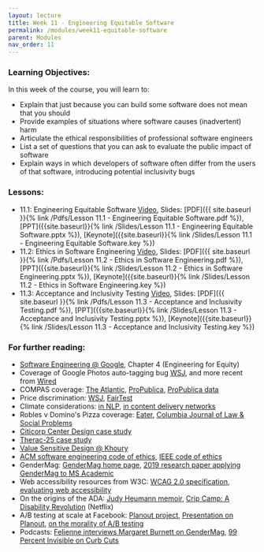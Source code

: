 ```yaml
---
layout: lecture
title: Week 11 - Engineering Equitable Software
permalink: /modules/week11-equitable-software
parent: Modules
nav_order: 11
---
```

### Learning Objectives:

In this week of the course, you will learn to:

* Explain that just because you can build some software does not mean that you should
* Provide examples of situations where software causes (inadvertent) harm
* Articulate the ethical responsibilities of professional software engineers
* List a set of questions that you can ask to evaluate the public impact of software
* Explain ways in which developers of software often differ from the users of that software, introducing potential inclusivity bugs

### Lessons:

* 11.1: Engineering Equitable Software [Video](https://northeastern.instructure.com/courses/60188/modules/items/5672457), Slides: [PDF]({{ site.baseurl }}{% link /Pdfs/Lesson 11.1 - Engineering Equitable Software.pdf %}), [PPT]({{site.baseurl}}{% link /Slides/Lesson 11.1 - Engineering Equitable Software.pptx %}), [Keynote]({{site.baseurl}}{% link /Slides/Lesson 11.1 - Engineering Equitable Software.key %})
* 11.2: Ethics in Software Engineering [Video](https://northeastern.instructure.com/courses/60188/modules/items/5672458), Slides: [PDF]({{ site.baseurl }}{% link /Pdfs/Lesson 11.2 - Ethics in Software Engineering.pdf %}), [PPT]({{site.baseurl}}{% link /Slides/Lesson 11.2 - Ethics in Software Engineering.pptx %}), [Keynote]({{site.baseurl}}{% link /Slides/Lesson 11.2 - Ethics in Software Engineering.key %})
* 11.3: Acceptance and Inclusivity Testing [Video](https://northeastern.instructure.com/courses/60188/modules/items/5672459), Slides: [PDF]({{ site.baseurl }}{% link /Pdfs/Lesson 11.3 - Acceptance and Inclusivity Testing.pdf %}), [PPT]({{site.baseurl}}{% link /Slides/Lesson 11.3 - Acceptance and Inclusivity Testing.pptx %}), [Keynote]({{site.baseurl}}{% link /Slides/Lesson 11.3 - Acceptance and Inclusivity Testing.key %})


### For further reading:
* [Software Engineering @ Google](https://learning.oreilly.com/library/view/software-engineering-at/9781492082781/), Chapter 4 (Engineering for Equity)
* Coverage of Google Photos auto-tagging bug [WSJ](https://www.wsj.com/articles/BL-DGB-42522), and more recent from [Wired](https://www.wired.com/story/when-it-comes-to-gorillas-google-photos-remains-blind/)
* COMPAS coverage: [The Atlantic](https://www.theatlantic.com/technology/archive/2018/01/equivant-compas-algorithm/550646/), [ProPublica](https://www.propublica.org/article/machine-bias-risk-assessments-in-criminal-sentencing), [ProPublica data](https://www.propublica.org/article/how-we-analyzed-the-compas-recidivism-algorithm)
* Price discrimination: [WSJ](https://www.wsj.com/articles/SB10001424127887323777204578189391813881534), [FairTest](https://arxiv.org/abs/1510.02377)
* Climate considerations: [in NLP](https://arxiv.org/abs/1906.02243), [in content delivery networks](https://www.sciencedirect.com/science/article/abs/pii/S2210537916301196)
* Robles v Domino's Pizza coverage: [Eater](https://www.eater.com/2019/7/25/8930669/dominos-supreme-court-website-accessible-blind-users), [Columbia Journal of Law & Social Problems](http://jlsp.law.columbia.edu/2020/02/13/inaccessible-pizza-delivery-and-the-future-of-the-ada/)
* [Citicorp Center Design case study](https://www.theaiatrust.com/whitepapers/ethics/study.php)
* [Therac-25 case study](https://ethicsunwrapped.utexas.edu/case-study/therac-25)
* [Value Sensitive Design @ Khoury](https://vsd.ccs.neu.edu)
* [ACM software engineering code of ethics](https://ethics.acm.org/code-of-ethics/software-engineering-code/), [IEEE code of ethics](https://www.computer.org/education/code-of-ethics)
* GenderMag: [GenderMag home page](http://gendermag.org/), [2019 research paper applying GenderMag to MS Academic](ftp://ftp.cs.orst.edu/pub/burnett/chi19-GenderMag-findToFix.pdf)
* Web accessibility resources from W3C: [WCAG 2.0 specification](https://www.w3.org/TR/WCAG20/), [evaluating web accessibility](https://www.w3.org/WAI/test-evaluate/)
* On the origins of the ADA: [Judy Heumann memoir](https://www.penguinrandomhouse.com/books/621090/being-heumann-by-judith-heumann/), [Crip Camp: A Disability Revolution](https://www.netflix.com/title/81001496) (Netflix)
* A/B testing at scale at Facebook: [Planout project](https://github.com/facebook/planout), [Presentation on Planout](https://www.slideshare.net/optimizely/opti-con-2014-automated-experimentation-at-scale), [on the morality of A/B testing](https://techcrunch.com/2014/06/29/ethics-in-a-data-driven-world/)
* Podcasts: [Felienne interviews Margaret Burnett on GenderMag](https://www.se-radio.net/2019/09/episode-380-margaret-burnett-on-gender-cognitive-styles-usability-bugs/), [99 Percent Invisible on Curb Cuts](https://99percentinvisible.org/episode/curb-cuts/)

